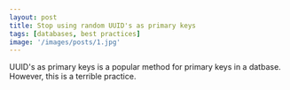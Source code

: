 ```yaml
---
layout: post
title: Stop using random UUID's as primary keys
tags: [databases, best practices]
image: '/images/posts/1.jpg'
---
```


UUID's as primary keys is a popular method for primary keys in a datbase. However, this is a terrible practice.